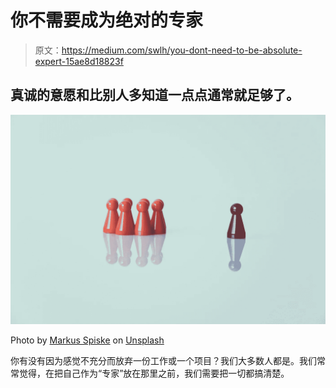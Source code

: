 # 你不需要成为绝对的专家

> 原文：<https://medium.com/swlh/you-dont-need-to-be-absolute-expert-15ae8d18823f>

## 真诚的意愿和比别人多知道一点点通常就足够了。

![](img/b13edd0eb8a33a366b5d069a9bf14b8a.png)

Photo by [Markus Spiske](https://unsplash.com/@markusspiske?utm_source=unsplash&utm_medium=referral&utm_content=creditCopyText) on [Unsplash](https://unsplash.com/search/photos/leader?utm_source=unsplash&utm_medium=referral&utm_content=creditCopyText)

你有没有因为感觉不充分而放弃一份工作或一个项目？我们大多数人都是。我们常常觉得，在把自己作为“专家”放在那里之前，我们需要把一切都搞清楚。